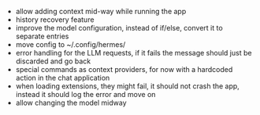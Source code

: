 - allow adding context mid-way while running the app
- history recovery feature
- improve the model configuration, instead of if/else, convert it to separate entries
- move config to ~/.config/hermes/
- error handling for the LLM requests, if it fails the message should just be discarded and go back
- special commands as context providers, for now with a hardcoded action in the chat application
- when loading extensions, they might fail, it should not crash the app, instead it should log the error and move on
- allow changing the model midway
